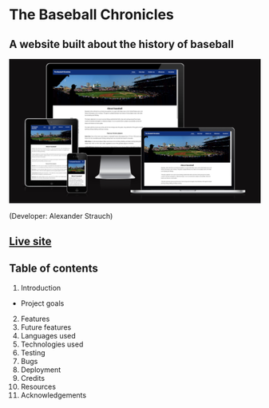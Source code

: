 # The Baseball Chronicles
## A website built about the history of baseball

![Mockup image](assets/docs/am-i-responsive.png)

(Developer: Alexander Strauch)

## **[Live site](https://alexstrauch.github.io/baseball-chronicles/index.html)**

## Table of contents

1. Introduction
- Project goals
2. Features
3. Future features
4. Languages used
5. Technologies used
6. Testing
7. Bugs
8. Deployment
9. Credits
10. Resources
11. Acknowledgements

